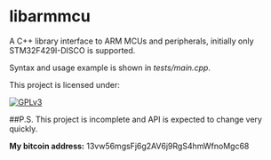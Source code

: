libarmmcu
=========

A C++ library interface to ARM MCUs and peripherals, initially only STM32F429I-DISCO is supported.

Syntax and usage example is shown in _tests/main.cpp_.

This project is licensed under:

[![GPLv3](https://raw.githubusercontent.com/metherealone/qrive/misc/gplv3-127x51.png)](http://www.gnu.org/licenses/gpl-3.0.html)


##P.S.
This project is incomplete and API is expected to change very quickly.

**My bitcoin address:** 13vw56mgsFj6g2AV6j9RgS4hmWfnoMgc68
